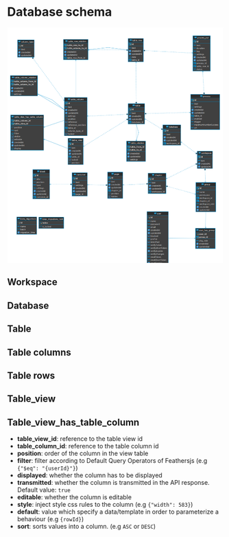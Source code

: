 # Database schema

![](./dbschema_201126.png)

## Workspace

## Database

## Table

## Table columns

## Table rows

## Table_view

## Table_view_has_table_column

 - __table_view_id__: reference to the table view id
 - __table_column_id__: reference to the table column id
 - __position__: order of the column in the view table
 - __filter__: filter according to Default Query Operators of Feathersjs (e.g `{"$eq": "{userId}"}`)
 - __displayed__: whether the column has to be displayed
 - __transmitted__: whether the column is transmitted in the API response. Default value: `true`
 - __editable__: whether the column is editable
 - __style__: inject style css rules to the column (e.g `{"width": 583}`)
 - __default__: value which specify a data/template in order to parameterize a behaviour (e.g `{rowId}`)
 - __sort__: sorts values into a column. (e.g `ASC` or `DESC`)
